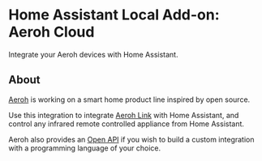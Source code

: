 # Home Assistant Local Add-on: Aeroh Cloud

Integrate your Aeroh devices with Home Assistant.

## About

[Aeroh](https://aeroh.org/) is working on a smart home product line inspired by open source.

Use this integration to integrate [Aeroh Link](https://aeroh.org/link) with Home Assistant, and control any infrared remote controlled appliance from Home Assistant.

Aeroh also provides an [Open API](https://apidocs.aeroh.org/docs/cloud/v1/) if you wish to build a custom integration with a programming language of your choice.
